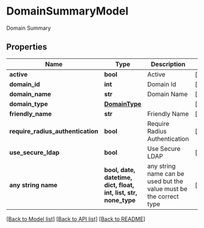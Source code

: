 # DomainSummaryModel

Domain Summary

## Properties
Name | Type | Description | Notes
------------ | ------------- | ------------- | -------------
**active** | **bool** | Active | [optional] 
**domain_id** | **int** | Domain Id | [optional] 
**domain_name** | **str** | Domain Name | [optional] 
**domain_type** | [**DomainType**](DomainType.md) |  | [optional] 
**friendly_name** | **str** | Friendly Name | [optional] 
**require_radius_authentication** | **bool** | Require Radius Authentication | [optional] 
**use_secure_ldap** | **bool** | Use Secure LDAP | [optional] 
**any string name** | **bool, date, datetime, dict, float, int, list, str, none_type** | any string name can be used but the value must be the correct type | [optional]

[[Back to Model list]](../README.md#documentation-for-models) [[Back to API list]](../README.md#documentation-for-api-endpoints) [[Back to README]](../README.md)


